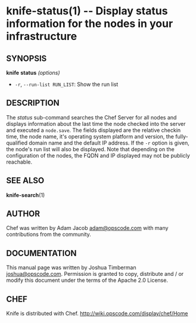 knife-status(1) -- Display status information for the nodes in your infrastructure
========================================

## SYNOPSIS

__knife__ __status__ _(options)_

  * `-r`, `--run-list RUN_LIST`:
    Show the run list

## DESCRIPTION

The _status_ sub-command searches the Chef Server for all nodes and
displays information about the last time the node checked into the
server and executed a `node.save`. The fields displayed are the relative
checkin time, the node name, it's operating system platform and version,
the fully-qualified domain name and the default IP address. If the `-r`
option is given, the node's run list will also be displayed. Note that
depending on the configuration of the nodes, the FQDN and IP displayed
may not be publicly reachable.


## SEE ALSO
   __knife-search__(1)

## AUTHOR
   Chef was written by Adam Jacob <adam@opscode.com> with many contributions from the community.

## DOCUMENTATION
   This manual page was written by Joshua Timberman <joshua@opscode.com>.
   Permission is granted to copy, distribute and / or modify this document under the terms of the Apache 2.0 License.

## CHEF
   Knife is distributed with Chef. <http://wiki.opscode.com/display/chef/Home>


